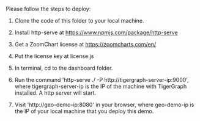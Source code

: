 Please follow the steps to deploy:

1. Clone the code of this folder to your local machine.

2. Install http-serve at https://www.npmjs.com/package/http-serve

3. Get a ZoomChart license at https://zoomcharts.com/en/

4. Put the license key at license.js

5. In terminal, cd to the dashboard folder.

6. Run the command 'http-serve ./ -P http://tigergraph-server-ip:9000', where tigergraph-server-ip is the IP of the machine with TigerGraph installed. A http server will start.

7. Visit 'http://geo-demo-ip:8080' in your browser, where geo-demo-ip is the IP of your local machine that you deploy this demo.

